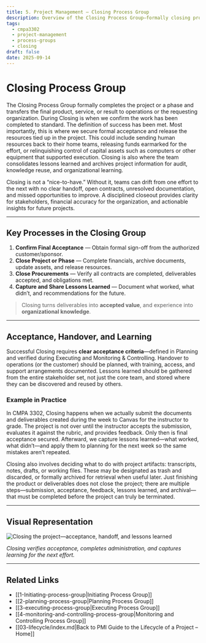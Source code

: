 ```yaml
---
title: 5. Project Management – Closing Process Group
description: Overview of the Closing Process Group—formally closing project or phase, verifying acceptance, releasing resources, and capturing lessons learned.
tags:
  - cmpa3302
  - project-management
  - process-groups
  - closing
draft: false
date: 2025-09-14
---
```


# Closing Process Group

The Closing Process Group formally completes the project or a phase and transfers the final product, service, or result to operations or the requesting organization. During Closing is when we confirm the work has been completed to standard. The definition of success has been met. Most importantly, this is where we secure formal acceptance and release the resources tied up in the project. This could include sending human resources back to their home teams, releasing funds earmarked for the effort, or relinquishing control of capital assets such as computers or other equipment that supported execution. Closing is also where the team consolidates lessons learned and archives project information for audit, knowledge reuse, and organizational learning.

Closing is not a “nice-to-have.” Without it, teams can drift from one effort to the next with no clear handoff, open contracts, unresolved documentation, and missed opportunities to improve. A disciplined closeout provides clarity for stakeholders, financial accuracy for the organization, and actionable insights for future projects.

---

## Key Processes in the Closing Group

1. **Confirm Final Acceptance** — Obtain formal sign-off from the authorized customer/sponsor.  
2. **Close Project or Phase** — Complete financials, archive documents, update assets, and release resources.  
3. **Close Procurements** — Verify all contracts are completed, deliverables accepted, and obligations met.  
4. **Capture and Share Lessons Learned** — Document what worked, what didn’t, and recommendations for the future.  

> Closing turns deliverables into **accepted value**, and experience into **organizational knowledge**.

---

## Acceptance, Handover, and Learning

Successful Closing requires **clear acceptance criteria**—defined in Planning and verified during Executing and Monitoring & Controlling. Handover to operations (or the customer) should be planned, with training, access, and support arrangements documented. Lessons learned should be gathered from the entire stakeholder set, not just the core team, and stored where they can be discovered and reused by others.

### Example in Practice

In CMPA 3302, Closing happens when we actually submit the documents and deliverables created during the week to Canvas for the instructor to grade. The project is not over until the instructor accepts the submission, evaluates it against the rubric, and provides feedback. Only then is final acceptance secured. Afterward, we capture lessons learned—what worked, what didn’t—and apply them to planning for the next week so the same mistakes aren’t repeated.

Closing also involves deciding what to do with project artifacts: transcripts, notes, drafts, or working files. These may be designated as trash and discarded, or formally archived for retrieval when useful later. Just finishing the product or deliverables does not close the project; there are multiple steps—submission, acceptance, feedback, lessons learned, and archival—that must be completed before the project can truly be terminated.

---

## Visual Representation

![Closing the project—acceptance, handoff, and lessons learned](images/close.webp)

*Closing verifies acceptance, completes administration, and captures learning for the next effort.*

---

## Related Links

- [[1-Initiating-process-group|Initiating Process Group]]  
- [[2-planning-process-group|Planning Process Group]]  
- [[3-executing-process-group|Executing Process Group]]  
- [[4-monitoring-and-controlling-process-group|Monitoring and Controlling Process Group]]  
- [[03-lifecycle/index.md|Back to PMI Guide to the Lifecycle of a Project – Home]]
